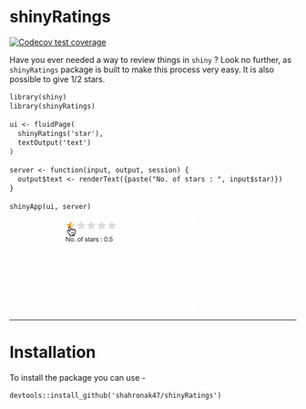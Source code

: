 # shinyRatings

[![Codecov test coverage](https://codecov.io/gh/shahronak47/shinyRatings/branch/master/graph/badge.svg)](https://app.codecov.io/gh/shahronak47/shinyRatings?branch=master)

Have you ever needed a way to review things in `shiny` ? Look no further, as `shinyRatings` package is built to make this process very easy. It is also possible to give 1/2 stars. 

```
library(shiny)
library(shinyRatings)

ui <- fluidPage(
  shinyRatings('star'), 
  textOutput('text')
)

server <- function(input, output, session) {
  output$text <- renderText({paste("No. of stars : ", input$star)})
}

shinyApp(ui, server)
```

![Output](man/figures/output.gif)

---

# Installation

To install the package you can use -

```
devtools::install_github('shahronak47/shinyRatings')
```
